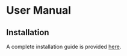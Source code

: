 # User Manual

## Installation

A complete installation guide is provided [here](InstallationGuide.md).
